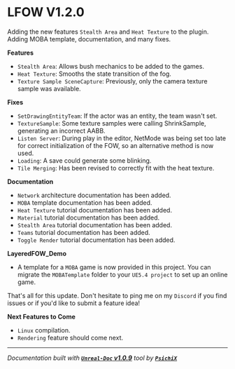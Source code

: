 # LFOW V1.2.0

Adding the new features `Stealth Area` and `Heat Texture` to the plugin. Adding MOBA template, documentation, and many fixes.

**Features**

- `Stealth Area`: Allows bush mechanics to be added to the games.
- `Heat Texture`: Smooths the state transition of the fog.
- `Texture Sample SceneCapture`: Previously, only the camera texture sample was available.

**Fixes**

- `SetDrawingEntityTeam`: If the actor was an entity, the team wasn't set.
- `TextureSample`: Some texture samples were calling ShrinkSample, generating an incorrect AABB.
- `Listen Server`: During play in the editor, NetMode was being set too late for correct initialization of the FOW, so an alternative method is now used.
- `Loading`: A save could generate some blinking.
- `Tile Merging`: Has been revised to correctly fit with the heat texture.

**Documentation**

- `Network` architecture documentation has been added.
- `MOBA` template documentation has been added.
- `Heat Texture` tutorial documentation has been added.
- `Material` tutorial documentation has been added.
- `Stealth Area` tutorial documentation has been added.
- `Teams` tutorial documentation has been added.
- `Toggle Render` tutorial documentation has been added.

**LayeredFOW_Demo**

- A template for a `MOBA` game is now provided in this project. You can migrate the `MOBATemplate` folder to your `UE5.4 project` to set up an online game.

That's all for this update. Don't hesitate to ping me on my `Discord` if you find issues or if you'd like to submit a feature idea!

**Next Features to Come**

- `Linux` compilation.
- `Rendering` feature should come next.

---
_Documentation built with [**`Unreal-Doc` v1.0.9**](https://github.com/PsichiX/unreal-doc) tool by [**`PsichiX`**](https://github.com/PsichiX)_